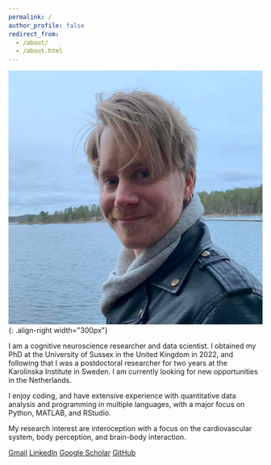 ```yaml
---
permalink: /
author_profile: false
redirect_from: 
  - /about/
  - /about.html
---
```



![Profile](/images/profile.png){: .align-right width="300px"}

I am a cognitive neuroscience researcher and data scientist. I obtained my PhD at the University of Sussex in the United Kingdom in 2022, and following that I was a postdoctoral researcher for two years at the Karolinska Institute in Sweden. I am currently looking for new opportunities in the Netherlands.

I enjoy coding, and have extensive experience with quantitative data analysis and programming in multiple languages, with a major focus on Python, MATLAB, and RStudio. 

My research interest are interoception with a focus on the cardiovascular system, body perception, and brain-body interaction.

[Gmail](denniseolarsson@gmail.com)     [LinkedIn](https://www.linkedin.com/in/dennis-larsson-phd-45511586/)     [Google Scholar](https://scholar.google.com/citations?user=zwE2KOIAAAAJ&hl=en)     [GitHub](https://github.com/denniseolarsson)